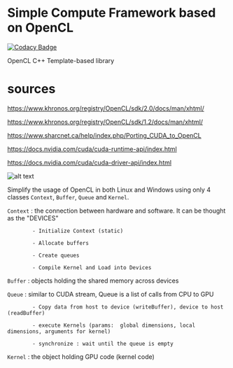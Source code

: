 # Simple Compute Framework based on OpenCL

[![Codacy Badge](https://api.codacy.com/project/badge/Grade/e836909b61e242a2a52aa9d00c198dbd)](https://app.codacy.com/app/khanhhhh/SimpleComputeFramework?utm_source=github.com&utm_medium=referral&utm_content=khanhhhh/SimpleComputeFramework&utm_campaign=Badge_Grade_Dashboard)

OpenCL C++ Template-based library

# sources

https://www.khronos.org/registry/OpenCL/sdk/2.0/docs/man/xhtml/

https://www.khronos.org/registry/OpenCL/sdk/1.2/docs/man/xhtml/

https://www.sharcnet.ca/help/index.php/Porting_CUDA_to_OpenCL

https://docs.nvidia.com/cuda/cuda-runtime-api/index.html

https://docs.nvidia.com/cuda/cuda-driver-api/index.html

![alt text](https://raw.githubusercontent.com/khanh1412/opencl/opencl200/images/20181216_204709.jpg)

Simplify the usage of OpenCL in both Linux and Windows using only 4 classes `Context`, `Buffer`, `Queue` and `Kernel`.

`Context` : the connection between hardware and software. It can be thought as the "DEVICES"

            - Initialize Context (static)
            
            - Allocate buffers
            
            - Create queues
            
            - Compile Kernel and Load into Devices

`Buffer` : objects holding the shared memory across devices

`Queue` : similar to CUDA stream, Queue is a list of calls from CPU to GPU

            - Copy data from host to device (writeBuffer), device to host (readBuffer)
            
            - execute Kernels (params:  global dimensions, local dimensions, arguments for kernel)
            
            - synchronize : wait until the queue is empty

`Kernel` : the object holding GPU code (kernel code)
